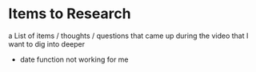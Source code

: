 # Items to Research

a List of items / thoughts / questions that came up during the video that I want to dig into deeper

- date function not working for me
